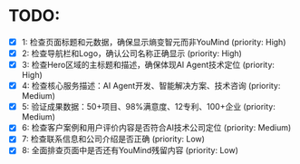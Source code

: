 # TODO:

- [x] 1: 检查页面标题和元数据，确保显示熵变智元而非YouMind (priority: High)
- [x] 2: 检查导航栏和Logo，确认公司名称正确显示 (priority: High)
- [x] 3: 检查Hero区域的主标题和描述，确保体现AI Agent技术定位 (priority: High)
- [x] 4: 检查核心服务描述：AI Agent开发、智能解决方案、技术咨询 (priority: Medium)
- [x] 5: 验证成果数据：50+项目、98%满意度、12专利、100+企业 (priority: Medium)
- [x] 6: 检查客户案例和用户评价内容是否符合AI技术公司定位 (priority: Medium)
- [x] 7: 检查联系信息和公司介绍是否正确 (priority: Low)
- [x] 8: 全面排查页面中是否还有YouMind残留内容 (priority: Low)
